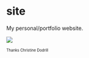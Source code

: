 # site

My personal/portfolio website.

![](https://i.ibb.co/cC7WWcj/chopade-xyz.png)

<sub><sup>Thanks Christine Dodrill</sub></sup>